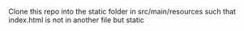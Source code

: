 Clone this repo into the static folder in src/main/resources such that index.html is not in another file but static
